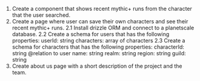 1. Create a component that shows recent mythic+ runs from the character that the user searched.
2. Create a page where user can save their own characters and see their recent mythic+ runs.
   2.1 Install drizzle ORM and connect to a planetscale database.
   2.2 Create a schema for users that has the following properties:
   userId: string
   characters: array of characters
   2.3 Create a schema for characters that has the following properties:
   characterId: string @relation to user
   name: string
   realm: string
   region: string
   guild: string
3. Create about us page with a short description of the project and the team.
